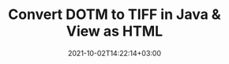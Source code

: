 ---
############################# Static ############################
layout: "autogen"
date: 2021-10-02T14:22:14+03:00
draft: false
path: "total/java/conversion/dotm-to-tiff/"

############################# Head ############################
head_title: "Convert DOTM to TIFF in Java - Sample Java Code"
head_description: "Java document conversion library to convert DOTM to TIFF and 100+ other file formats in Java & J2SE applications. View the Converted TIFF document as HTML viewer."

############################# Header ############################
title: "Convert DOTM to TIFF in Java & View as HTML"
description: "Programmatically convert DOTM to TIFF in Java & J2SE platforms using flexible document manipulation options to customize the resultant document. Convert the complete document or some specific pages based on page numbers or selective page ranges using Java document conversion library."

############################# SubMenu ############################
submenu:
    enable: false

############################# Content ############################
content:
    enable: true
    block:
    - title_left: "DOTM to TIFF Conversion in Java"
      content_left: |
          Perform DOTM to TIFF file conversion in three simple steps using Java. View the converted document as HTML without any external software dependency.

          -   Create a new instance of **Converter** class and load the DOTM file
          -   Set **ConvertOptions** for the TIFF document type
          -   Call **Convert** method of **Converter** class instance for conversion to TIFF
          -   Set options for HTML viewer
          -   Create **Viewer** object to view converted TIFF as HTML
          
      title_right: "Convert Remotely Located Documents"
      content_right: |
          You require `GroupDocs.Conversion` & `GroupDocs.Viewer` namespaces to convert between a wide range of popular document types such as PDF, Microsoft Word, Excel, PowerPoint, Project, Outlook, HTML, diagrams and image file formats. Explore other [Java APIs for Office documents](https://products.conholdate.com/total/java/) as offered by Conholdate.Total.
          
          Get the respective assembly files from the [downloads](https://downloads.conholdate.com/total/java) or fetch the whole package from [Maven](https://repository.conholdate.com/webapp/#/artifacts/browse/tree/General/repo) to add 'Conholdate.Total` directly in your workspace.
          
      code: |
          ```cs {linenos=false}
          // Convert DOTM to TIFF using GroupDocs.Conversion API
          // Load the source DOTM file to be converted
          Converter converter = new Converter("input.dotm");

          // Get the convert options ready for the target TIFF format
          ConvertOptions convertOptions = new FileType().fromExtension("tiff").getConvertOptions();

          // Convert to TIFF format
          converter.convert("output.tiff", convertOptions);

          // Create Viewer object to view the converted TIFF as HTML
          try (Viewer viewer = new Viewer("output.tiff"))
          {
              // Set options for HTML viewer
              HtmlViewOptions viewOptions = HtmlViewOptions.forEmbeddedResources("output{0}.html");

              // View converted TIFF as HTML
              viewer.view(viewOptions);
          }
          ```
    - title_left: "Convert Password Protected DOTM to TIFF"
      content_left: |
          Accurately load and convert documents that are protected with a password within your Java based applications. The file format conversion API also supports rendering remote documents from different sources including S3, Blob, FTP, Stream, URL or a local disk.

          -   Create new instance of **Converter** class and pass source document path
          -   Instantiate the proper **ConvertOptions** class e.g. (**PdfConvertOptions**, **WordProcessingConvertOptions**, **SpreadsheetConvertOptions** etc.)
          -   Call **convert** method of **Converter** class instance and pass filename for the converted document
        
      title_right: "Source Document Information Extraction"
      content_right: |
          The documents information extraction feature not only allows getting the basic information about the source document file but it also supports extracting some valuable file-format specific information such as project start and end dates of a Microsoft Project file, any printing restrictions on a PDF document, list of folders enclosed in an Outlook data file etc. 

          Convert popular document file formats on different operating systems such as Windows, Linux or macOS while using development environments such as NetBeans, IntelliJ IDEA and Eclipse.
          
      code: |
          ```cs {linenos=false}
          // Load and convert password protected documents
          WordProcessingLoadOptions loadOptions = new WordProcessingLoadOptions();
          loadOptions.setPassword("12345");

          // Create an instance of Converter class and pass source document path and the load options delegate as a constructor parameters
          Converter converter = new Converter("input.dotm", loadOptions);

          // Instantiate PdfConvertOptions class
          PdfConvertOptions options = new PdfConvertOptions();

          // Call convert method of Converter class instance and pass filename for the converted document and the instance of ConvertOptions from the previous step
          converter.convert("output.tiff, options);
          ```
############################# About Formats ############################
about_formats:
    enable: false
############################# More Formats ############################
more_formats:
    enable: true
    auto: false
    other_out_formats: PDF DOCX DOT DOTX DOTM TXT RTF HTML MHTML XLS XLSX XLSM XLT XLTX XLTM DIF PPT PPTX PPS PPSX POT POTX POTM ODT OTT EMZ WMZ SVGZ TEX DCM WMF BMP PNG GIF JPEG TIFF
############################# Back to top ###############################
back_to_top:
  enable: true
---